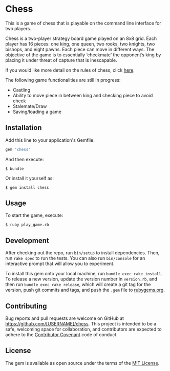 # Chess

This is a game of chess that is playable on the command line interface for two players.

Chess is a two-player strategy board game played on an 8x8 grid. Each player has 16 pieces: one king, one queen, two rooks, two knights, two bishops, and eight pawns. Each piece can move in different ways. The objective of the game is to essentially ‘checkmate’ the opponent’s king by placing it under threat of capture that is inescapable.

If you would like more detail on the rules of chess, click [here](http://www.chessvariants.com/d.chess/chess.html).

The following game functionalities are still in progress:
- Castling
- Ability to move piece in between king and checking piece to avoid check
- Stalemate/Draw
- Saving/loading a game

## Installation

Add this line to your application's Gemfile:

```ruby
gem 'chess'
```

And then execute:

    $ bundle

Or install it yourself as:

    $ gem install chess

## Usage

To start the game, execute:

    $ ruby play_game.rb

## Development

After checking out the repo, run `bin/setup` to install dependencies. Then, run `rake spec` to run the tests. You can also run `bin/console` for an interactive prompt that will allow you to experiment.

To install this gem onto your local machine, run `bundle exec rake install`. To release a new version, update the version number in `version.rb`, and then run `bundle exec rake release`, which will create a git tag for the version, push git commits and tags, and push the `.gem` file to [rubygems.org](https://rubygems.org).

## Contributing

Bug reports and pull requests are welcome on GitHub at https://github.com/[USERNAME]/chess. This project is intended to be a safe, welcoming space for collaboration, and contributors are expected to adhere to the [Contributor Covenant](http://contributor-covenant.org) code of conduct.


## License

The gem is available as open source under the terms of the [MIT License](http://opensource.org/licenses/MIT).

